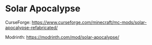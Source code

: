 # Solar Apocalypse
CurseForge: https://www.curseforge.com/minecraft/mc-mods/solar-apocalypse-refabricated/

Modrinth: https://modrinth.com/mod/solar-apocalypse/
